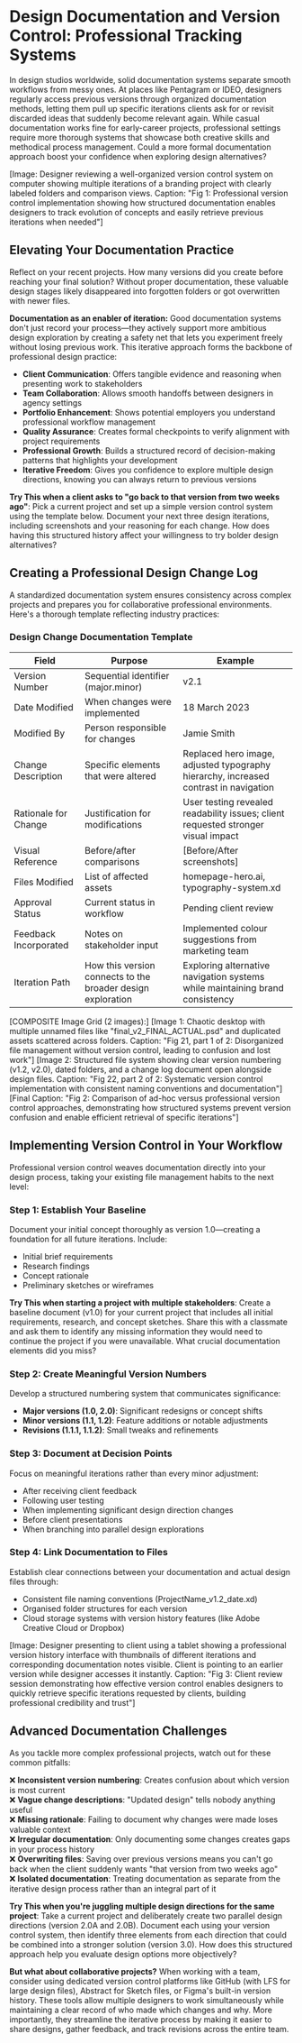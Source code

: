 # Design Documentation and Version Control: Professional Tracking Systems

In design studios worldwide, solid documentation systems separate smooth workflows from messy ones. At places like Pentagram or IDEO, designers regularly access previous versions through organized documentation methods, letting them pull up specific iterations clients ask for or revisit discarded ideas that suddenly become relevant again. While casual documentation works fine for early-career projects, professional settings require more thorough systems that showcase both creative skills and methodical process management. Could a more formal documentation approach boost your confidence when exploring design alternatives?

[Image: Designer reviewing a well-organized version control system on computer showing multiple iterations of a branding project with clearly labeled folders and comparison views. Caption: "Fig 1: Professional version control implementation showing how structured documentation enables designers to track evolution of concepts and easily retrieve previous iterations when needed"]

## Elevating Your Documentation Practice

Reflect on your recent projects. How many versions did you create before reaching your final solution? Without proper documentation, these valuable design stages likely disappeared into forgotten folders or got overwritten with newer files.

**Documentation as an enabler of iteration:** Good documentation systems don't just record your process—they actively support more ambitious design exploration by creating a safety net that lets you experiment freely without losing previous work. This iterative approach forms the backbone of professional design practice:

- **Client Communication**: Offers tangible evidence and reasoning when presenting work to stakeholders
- **Team Collaboration**: Allows smooth handoffs between designers in agency settings
- **Portfolio Enhancement**: Shows potential employers you understand professional workflow management
- **Quality Assurance**: Creates formal checkpoints to verify alignment with project requirements
- **Professional Growth**: Builds a structured record of decision-making patterns that highlights your development
- **Iterative Freedom**: Gives you confidence to explore multiple design directions, knowing you can always return to previous versions

**Try This when a client asks to "go back to that version from two weeks ago"**: Pick a current project and set up a simple version control system using the template below. Document your next three design iterations, including screenshots and your reasoning for each change. How does having this structured history affect your willingness to try bolder design alternatives?

## Creating a Professional Design Change Log

A standardized documentation system ensures consistency across complex projects and prepares you for collaborative professional environments. Here's a thorough template reflecting industry practices:

### Design Change Documentation Template

| Field | Purpose | Example |
|-------|---------|---------|
| Version Number | Sequential identifier (major.minor) | v2.1 |
| Date Modified | When changes were implemented | 18 March 2023 |
| Modified By | Person responsible for changes | Jamie Smith |
| Change Description | Specific elements that were altered | Replaced hero image, adjusted typography hierarchy, increased contrast in navigation |
| Rationale for Change | Justification for modifications | User testing revealed readability issues; client requested stronger visual impact |
| Visual Reference | Before/after comparisons | [Before/After screenshots] |
| Files Modified | List of affected assets | homepage-hero.ai, typography-system.xd |
| Approval Status | Current status in workflow | Pending client review |
| Feedback Incorporated | Notes on stakeholder input | Implemented colour suggestions from marketing team |
| Iteration Path | How this version connects to the broader design exploration | Exploring alternative navigation systems while maintaining brand consistency |

[COMPOSITE Image Grid (2 images):]
[Image 1: Chaotic desktop with multiple unnamed files like "final_v2_FINAL_ACTUAL.psd" and duplicated assets scattered across folders. Caption: "Fig 21, part 1 of 2: Disorganized file management without version control, leading to confusion and lost work"]
[Image 2: Structured file system showing clear version numbering (v1.2, v2.0), dated folders, and a change log document open alongside design files. Caption: "Fig 22, part 2 of 2: Systematic version control implementation with consistent naming conventions and documentation"]
[Final Caption: "Fig 2: Comparison of ad-hoc versus professional version control approaches, demonstrating how structured systems prevent version confusion and enable efficient retrieval of specific iterations"]

## Implementing Version Control in Your Workflow

Professional version control weaves documentation directly into your design process, taking your existing file management habits to the next level:

### Step 1: Establish Your Baseline
Document your initial concept thoroughly as version 1.0—creating a foundation for all future iterations. Include:
- Initial brief requirements
- Research findings
- Concept rationale
- Preliminary sketches or wireframes

**Try This when starting a project with multiple stakeholders**: Create a baseline document (v1.0) for your current project that includes all initial requirements, research, and concept sketches. Share this with a classmate and ask them to identify any missing information they would need to continue the project if you were unavailable. What crucial documentation elements did you miss?

### Step 2: Create Meaningful Version Numbers
Develop a structured numbering system that communicates significance:
- **Major versions (1.0, 2.0)**: Significant redesigns or concept shifts
- **Minor versions (1.1, 1.2)**: Feature additions or notable adjustments
- **Revisions (1.1.1, 1.1.2)**: Small tweaks and refinements

### Step 3: Document at Decision Points
Focus on meaningful iterations rather than every minor adjustment:
- After receiving client feedback
- Following user testing
- When implementing significant design direction changes
- Before client presentations
- When branching into parallel design explorations

### Step 4: Link Documentation to Files
Establish clear connections between your documentation and actual design files through:
- Consistent file naming conventions (ProjectName_v1.2_date.xd)
- Organised folder structures for each version
- Cloud storage systems with version history features (like Adobe Creative Cloud or Dropbox)

[Image: Designer presenting to client using a tablet showing a professional version history interface with thumbnails of different iterations and corresponding documentation notes visible. Client is pointing to an earlier version while designer accesses it instantly. Caption: "Fig 3: Client review session demonstrating how effective version control enables designers to quickly retrieve specific iterations requested by clients, building professional credibility and trust"]

## Advanced Documentation Challenges

As you tackle more complex professional projects, watch out for these common pitfalls:

❌ **Inconsistent version numbering**: Creates confusion about which version is most current  
❌ **Vague change descriptions**: "Updated design" tells nobody anything useful  
❌ **Missing rationale**: Failing to document why changes were made loses valuable context  
❌ **Irregular documentation**: Only documenting some changes creates gaps in your process history  
❌ **Overwriting files**: Saving over previous versions means you can't go back when the client suddenly wants "that version from two weeks ago"  
❌ **Isolated documentation**: Treating documentation as separate from the iterative design process rather than an integral part of it

**Try This when you're juggling multiple design directions for the same project**: Take a current project and deliberately create two parallel design directions (version 2.0A and 2.0B). Document each using your version control system, then identify three elements from each direction that could be combined into a stronger solution (version 3.0). How does this structured approach help you evaluate design options more objectively?

**But what about collaborative projects?** When working with a team, consider using dedicated version control platforms like GitHub (with LFS for large design files), Abstract for Sketch files, or Figma's built-in version history. These tools allow multiple designers to work simultaneously while maintaining a clear record of who made which changes and why. More importantly, they streamline the iterative process by making it easier to share designs, gather feedback, and track revisions across the entire team.